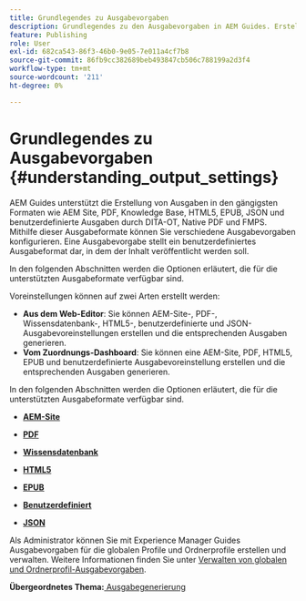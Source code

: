 ```yaml
---
title: Grundlegendes zu Ausgabevorgaben
description: Grundlegendes zu den Ausgabevorgaben in AEM Guides. Erstellen Sie Ausgabevorgaben über den Web-Editor und das Zuordnungs-Dashboard für die Formate AEM-Site, PDF, HTML5, EPUB, benutzerdefiniert und JSON.
feature: Publishing
role: User
exl-id: 682ca543-86f3-46b0-9e05-7e011a4cf7b8
source-git-commit: 86fb9cc382689beb493847cb506c788199a2d3f4
workflow-type: tm+mt
source-wordcount: '211'
ht-degree: 0%

---
```


# Grundlegendes zu Ausgabevorgaben {#understanding_output_settings}

AEM Guides unterstützt die Erstellung von Ausgaben in den gängigsten Formaten wie AEM Site, PDF, Knowledge Base, HTML5, EPUB, JSON und benutzerdefinierte Ausgaben durch DITA-OT, Native PDF und FMPS. Mithilfe dieser Ausgabeformate können Sie verschiedene Ausgabevorgaben konfigurieren. Eine Ausgabevorgabe stellt ein benutzerdefiniertes Ausgabeformat dar, in dem der Inhalt veröffentlicht werden soll.

In den folgenden Abschnitten werden die Optionen erläutert, die für die unterstützten Ausgabeformate verfügbar sind.

Voreinstellungen können auf zwei Arten erstellt werden:

- **Aus dem Web-Editor**: Sie können AEM-Site-, PDF-, Wissensdatenbank-, HTML5-, benutzerdefinierte und JSON-Ausgabevoreinstellungen erstellen und die entsprechenden Ausgaben generieren.
- **Vom Zuordnungs-Dashboard**: Sie können eine AEM-Site, PDF, HTML5, EPUB und benutzerdefinierte Ausgabevoreinstellung erstellen und die entsprechenden Ausgaben generieren.

In den folgenden Abschnitten werden die Optionen erläutert, die für die unterstützten Ausgabeformate verfügbar sind.

- **[AEM-Site](generate-output-aem-site.md)**

- **[PDF](generate-output-pdf.md)**

- **[Wissensdatenbank](generate-output-knowledge-base.md)**

- **[HTML5](generate-output-html5.md)**

- **[EPUB](generate-output-epub.md)**

- **[Benutzerdefiniert](generate-output-custom.md)**

- **[JSON](generate-output-json.md)**

Als Administrator können Sie mit Experience Manager Guides Ausgabevorgaben für die globalen Profile und Ordnerprofile erstellen und verwalten. Weitere Informationen finden Sie unter [Verwalten von globalen und Ordnerprofil-Ausgabevorgaben](./web-editor-manage-output-presets.md).

**Übergeordnetes Thema:**[ Ausgabegenerierung](generate-output.md)
